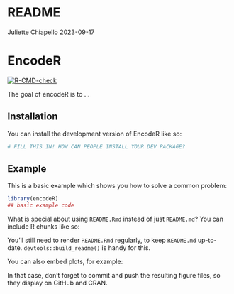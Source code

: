 README
================
Juliette Chiapello
2023-09-17

<!-- README.md is generated from README.Rmd. Please edit that file -->

# EncodeR

<!-- badges: start -->

[![R-CMD-check](https://github.com/C-Juliette/encodeR/actions/workflows/R-CMD-check.yaml/badge.svg)](https://github.com/C-Juliette/encodeR/actions/workflows/R-CMD-check.yaml)
<!-- badges: end -->

The goal of encodeR is to …

## Installation

You can install the development version of EncodeR like so:

``` r
# FILL THIS IN! HOW CAN PEOPLE INSTALL YOUR DEV PACKAGE?
```

## Example

This is a basic example which shows you how to solve a common problem:

``` r
library(encodeR)
## basic example code
```

What is special about using `README.Rmd` instead of just `README.md`?
You can include R chunks like so:

You’ll still need to render `README.Rmd` regularly, to keep `README.md`
up-to-date. `devtools::build_readme()` is handy for this.

You can also embed plots, for example:

In that case, don’t forget to commit and push the resulting figure
files, so they display on GitHub and CRAN.

